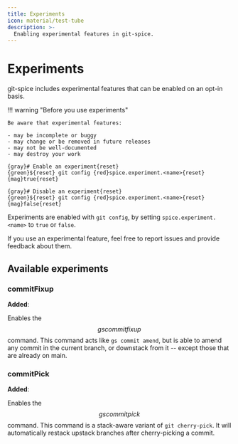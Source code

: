 ```yaml
---
title: Experiments
icon: material/test-tube
description: >-
  Enabling experimental features in git-spice.
---
```


# Experiments

git-spice includes experimental features
that can be enabled on an opt-in basis.

!!! warning "Before you use experiments"

    Be aware that experimental features:

    - may be incomplete or buggy
    - may change or be removed in future releases
    - may not be well-documented
    - may destroy your work

```freeze language="terminal" float="right"
{gray}# Enable an experiment{reset}
{green}${reset} git config {red}spice.experiment.<name>{reset} {mag}true{reset}

{gray}# Disable an experiment{reset}
{green}${reset} git config {red}spice.experiment.<name>{reset} {mag}false{reset}
```

Experiments are enabled with `git config`,
by setting `spice.experiment.<name>` to `true` or `false`.

If you use an experimental feature,
feel free to report issues and provide feedback about them.

## Available experiments

### commitFixup

**Added**: <!-- gs:version v0.18.0 -->
<!-- TODO: **Removed**: -->

Enables the $$gs commit fixup$$ command.
This command acts like `gs commit amend`,
but is able to amend any commit in the current branch,
or downstack from it -- except those that are already on main.

### commitPick

**Added**: <!-- gs:version v0.19.0 -->
<!-- TODO: **Removed**: -->

Enables the $$gs commit pick$$ command.
This command is a stack-aware variant of `git cherry-pick`.
It will automatically restack upstack branches
after cherry-picking a commit.
